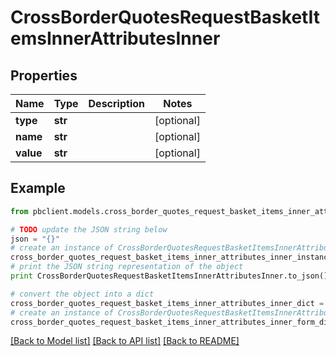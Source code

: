 # CrossBorderQuotesRequestBasketItemsInnerAttributesInner


## Properties
Name | Type | Description | Notes
------------ | ------------- | ------------- | -------------
**type** | **str** |  | [optional] 
**name** | **str** |  | [optional] 
**value** | **str** |  | [optional] 

## Example

```python
from pbclient.models.cross_border_quotes_request_basket_items_inner_attributes_inner import CrossBorderQuotesRequestBasketItemsInnerAttributesInner

# TODO update the JSON string below
json = "{}"
# create an instance of CrossBorderQuotesRequestBasketItemsInnerAttributesInner from a JSON string
cross_border_quotes_request_basket_items_inner_attributes_inner_instance = CrossBorderQuotesRequestBasketItemsInnerAttributesInner.from_json(json)
# print the JSON string representation of the object
print CrossBorderQuotesRequestBasketItemsInnerAttributesInner.to_json()

# convert the object into a dict
cross_border_quotes_request_basket_items_inner_attributes_inner_dict = cross_border_quotes_request_basket_items_inner_attributes_inner_instance.to_dict()
# create an instance of CrossBorderQuotesRequestBasketItemsInnerAttributesInner from a dict
cross_border_quotes_request_basket_items_inner_attributes_inner_form_dict = cross_border_quotes_request_basket_items_inner_attributes_inner.from_dict(cross_border_quotes_request_basket_items_inner_attributes_inner_dict)
```
[[Back to Model list]](../README.md#documentation-for-models) [[Back to API list]](../README.md#documentation-for-api-endpoints) [[Back to README]](../README.md)


